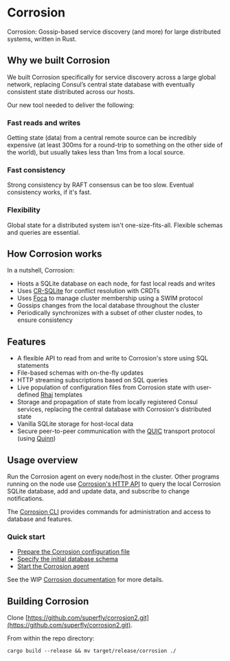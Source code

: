 # Corrosion
Corrosion: Gossip-based service discovery (and more) for large distributed systems, written in Rust.

## Why we built Corrosion

We built Corrosion specifically for service discovery across a large global network, replacing Consul’s central state database with eventually consistent state distributed across our hosts.

Our new tool needed to deliver the following:

### Fast reads and writes

Getting state (data) from a central remote source can be incredibly expensive (at least 300ms for a round-trip to something on the other side of the world), but usually takes less than 1ms from a local source.

### Fast consistency

Strong consistency by RAFT consensus can be too slow. Eventual consistency works, if it's fast.

### Flexibility

Global state for a distributed system isn't one-size-fits-all. Flexible schemas and queries are essential.

## How Corrosion works

In a nutshell, Corrosion:

- Hosts a SQLite database on each node, for fast local reads and writes
- Uses [CR-SQLite](https://github.com/vlcn-io/cr-sqlite) for conflict resolution with CRDTs
- Uses [Foca](https://github.com/caio/foca) to manage cluster membership using a SWIM protocol
- Gossips changes from the local database throughout the cluster
- Periodically synchronizes with a subset of other cluster nodes, to ensure consistency

## Features

- A flexible API to read from and write to Corrosion's store using SQL statements
- File-based schemas with on-the-fly updates
- HTTP streaming subscriptions based on SQL queries
- Live population of configuration files from Corrosion state with user-defined [Rhai](https://rhai.rs/) templates
- Storage and propagation of state from locally registered Consul services, replacing the central database with Corrosion's distributed state
- Vanilla SQLite storage for host-local data
- Secure peer-to-peer communication with the [QUIC](https://datatracker.ietf.org/doc/html/rfc9000) transport protocol (using [Quinn](https://github.com/quinn-rs/quinn))

## Usage overview

Run the Corrosion agent on every node/host in the cluster. Other programs running on the node use [Corrosion's HTTP API](/doc/api/README.md) to query the local Corrosion SQLite database, add and update data, and subscribe to change notifications.

The [Corrosion CLI](/doc/cli/README.md) provides commands for administration and access to database and features.

### Quick start

- [Prepare the Corrosion configuration file](config/README.md)
- [Specify the initial database schema](schema.md)
- [Start the Corrosion agent](cli/agent.md)

See the WIP [Corrosion documentation](/doc/SUMMARY.md) for more details.

## Building Corrosion

Clone [https://github.com/superfly/corrosion2.git](https://github.com/superfly/corrosion2.git).

From within the repo directory:

```
cargo build --release && mv target/release/corrosion ./
```
